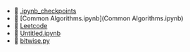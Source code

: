 * 📂 [.ipynb_checkpoints](.ipynb_checkpoints)
* 📄 [Common Algorithms.ipynb](Common Algorithms.ipynb)
* 📂 [Leetcode](Leetcode)
* 📄 [Untitled.ipynb](Untitled.ipynb)
* 📄 [bitwise.py](bitwise.py)
